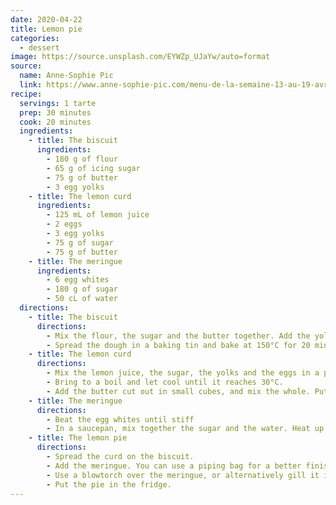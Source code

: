 ```yaml
---
date: 2020-04-22
title: Lemon pie
categories:
  - dessert
image: https://source.unsplash.com/EYWZp_UJaYw/auto=format
source:
  name: Anne-Sophie Pic
  link: https://www.anne-sophie-pic.com/menu-de-la-semaine-13-au-19-avril-2/
recipe:
  servings: 1 tarte
  prep: 30 minutes
  cook: 20 minutes
  ingredients:
    - title: The biscuit
      ingredients:
        - 180 g of flour
        - 65 g of icing sugar
        - 75 g of butter
        - 3 egg yolks
    - title: The lemon curd
      ingredients:
        - 125 mL of lemon juice
        - 2 eggs
        - 3 egg yolks
        - 75 g of sugar
        - 75 g of butter
    - title: The meringue
      ingredients:
        - 6 egg whites
        - 180 g of sugar
        - 50 cL of water
  directions:
    - title: The biscuit
      directions:
        - Mix the flour, the sugar and the butter together. Add the yolks and mix to obtain a ball. Put the dough in the fridge for at least two hours.
        - Spread the dough in a baking tin and bake at 150°C for 20 minutes.
    - title: The lemon curd
      directions:
        - Mix the lemon juice, the sugar, the yolks and the eggs in a pan. You can use other citrus fruit if you want.
        - Bring to a boil and let cool until it reaches 30°C.
        - Add the butter cut out in small cubes, and mix the whole. Put the curd in the fridge.
    - title: The meringue
      directions:
        - Beat the egg whites until stiff
        - In a saucepan, mix together the sugar and the water. Heat up to 121°C and add to the egg whites, and keep beating for five minutes. You are making Italian meringue, wherein the egg whites are cooked with caramel.
    - title: The lemon pie
      directions:
        - Spread the curd on the biscuit.
        - Add the meringue. You can use a piping bag for a better finish.
        - Use a blowtorch over the meringue, or alternatively gill it in the oven for one or two minutes.
        - Put the pie in the fridge.
---
```

